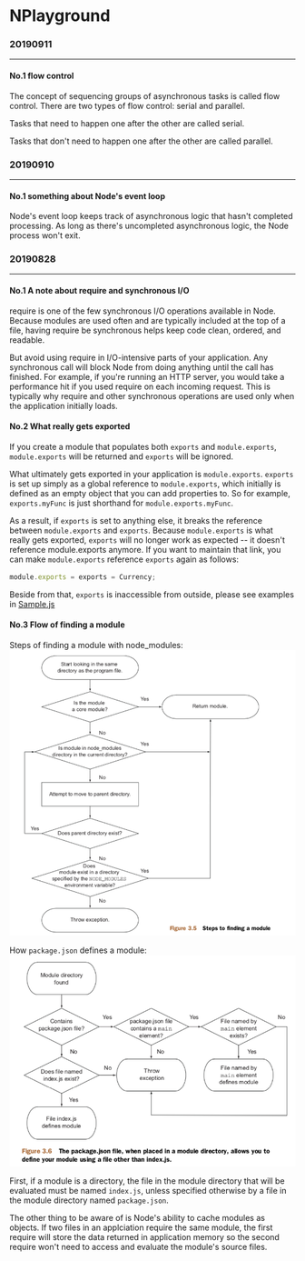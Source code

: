 # NPlayground

### 20190911
***
#### No.1 flow control
The concept of sequencing groups of asynchronous tasks is called flow control. There are two types of flow control: serial and parallel.

Tasks that need to happen one after the other are called serial. 

Tasks that don't need to happen one after the other are called parallel. 

### 20190910
***
#### No.1 something about Node's event loop
Node's event loop keeps track of asynchronous logic that hasn't completed processing. As long as there's uncompleted asynchronous logic, the Node process won't exit.


### 20190828
***
#### No.1 A note about require and synchronous I/O
require is one of the few synchronous I/O operations available in Node. Because modules are used often and are typically included at the top of a file, having require be synchronous helps keep code clean, ordered, and readable.

But avoid using require in I/O-intensive parts of your application. Any synchronous call will block Node from doing anything until the call has finished. For example, if you're running an HTTP server, you would take a performance hit if you used require on each incoming request. This is typically why require and other synchronous operations are used only when the application initially loads.

#### No.2 What really gets exported
If you create a module that populates both `exports` and `module.exports`, `module.exports` will be returned and `exports` will be ignored.

What ultimately gets exported in your application is `module.exports`. `exports` is set up simply as a global reference to `module.exports`, which initially is defined as an empty object that you can add properties to. So for example, `exports.myFunc` is just shorthand for `module.exports.myFunc`.

As a result, if `exports` is set to anything else, it breaks the reference between `module.exports` and `exports`. Because `module.exports` is what really gets exported, `exports` will no longer work as expected -- it doesn't reference module.exports anymore. If you want to maintain that link, you can make `module.exports` reference `exports` again as follows:

```javascript
module.exports = exports = Currency;
```
Beside from that, `exports` is inaccessible from outside, please see examples in [Sample.js](./basics/Sample.js)

#### No.3 Flow of finding a module

Steps of finding a module with node_modules:
![Steps of finding a module](./imgs/20190828_flow_of_finding_modules.png)


How `package.json` defines a module:
![package_define_modules](./imgs/20190828_how_package_define_a_module.png)

First, if a module is a directory, the file in the module directory that will be evaluated must be named `index.js`, unless specified otherwise by a file in the module directory named `package.json`.

The other thing to be aware of is Node's ability to cache modules as objects. If two files in an applciation require the same module, the first require will store the data returned in application memory so the second require won't need to access and evaluate the module's source files.

